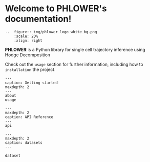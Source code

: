 

# Welcome to PHLOWER's documentation!

```{eval-rst}
..  figure:: img/phlower_logo_white_bg.png
    :scale: 20%
    :align: right
```

**PHLOWER** is a Python library for single cell trajectory inference using Hodge Decomposition

Check out the `usage` section for further information, including
how to `installation` the project.


```{toctree}
---
caption: Getting started
maxdepth: 2
---
about
usage
```

```{toctree}
---
maxdepth: 2
caption: API Reference
---
api
```


```{toctree}
---
maxdepth: 2
caption: datasets
---

dataset
```

